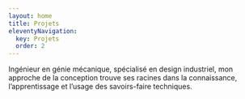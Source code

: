 ```yaml
---
layout: home
title: Projets
eleventyNavigation:
  key: Projets
  order: 2
---
```


Ingénieur en génie mécanique, spécialisé en design industriel, mon approche de la conception trouve ses racines dans la connaissance, l’apprentissage et l’usage des savoirs-faire techniques.
